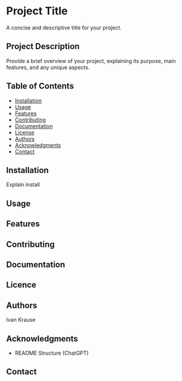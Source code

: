 # Project Title

A concise and descriptive title for your project.

## Project Description

Provide a brief overview of your project, explaining its purpose, main features, and any unique aspects.

## Table of Contents

- [Installation](#installation)
- [Usage](#usage)
- [Features](#features)
- [Contributing](#contributing)
- [Documentation](#documentation)
- [License](#license)
- [Authors](#authors)
- [Acknowledgments](#acknowledgments)
- [Contact](#contact)

## Installation

Explain install

## Usage

## Features

## Contributing

## Documentation

## Licence

## Authors
<bold>Ivan Krause</bold>

## Acknowledgments
- README Structure (ChatGPT)

## Contact